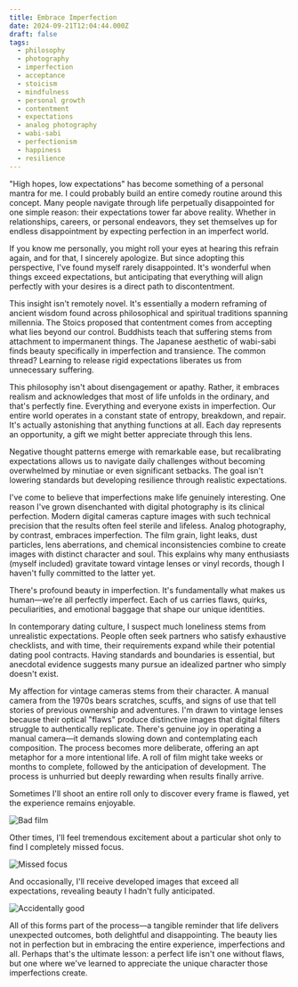```yaml
---
title: Embrace Imperfection
date: 2024-09-21T12:04:44.000Z
draft: false
tags:
  - philosophy
  - photography
  - imperfection
  - acceptance
  - stoicism
  - mindfulness
  - personal growth
  - contentment
  - expectations
  - analog photography
  - wabi-sabi
  - perfectionism
  - happiness
  - resilience
---
```


"High hopes, low expectations" has become something of a personal mantra for me.
I could probably build an entire comedy routine around this concept. Many people
navigate through life perpetually disappointed for one simple reason: their
expectations tower far above reality. Whether in relationships, careers, or
personal endeavors, they set themselves up for endless disappointment by
expecting perfection in an imperfect world.

If you know me personally, you might roll your eyes at hearing this refrain again,
and for that, I sincerely apologize. But since adopting this perspective, I've found
myself rarely disappointed. It's wonderful when things exceed expectations, but
anticipating that everything will align perfectly with your desires is a direct
path to discontentment.

This insight isn't remotely novel. It's essentially a modern reframing of ancient
wisdom found across philosophical and spiritual traditions spanning millennia. The
Stoics proposed that contentment comes from accepting what lies beyond our control.
Buddhists teach that suffering stems from attachment to impermanent things. The
Japanese aesthetic of wabi-sabi finds beauty specifically in imperfection and
transience. The common thread? Learning to release rigid expectations liberates
us from unnecessary suffering.

This philosophy isn't about disengagement or apathy. Rather, it embraces realism
and acknowledges that most of life unfolds in the ordinary, and that's perfectly
fine. Everything and everyone exists in imperfection. Our entire world operates
in a constant state of entropy, breakdown, and repair. It's actually astonishing
that anything functions at all. Each day represents an opportunity, a gift we
might better appreciate through this lens.

Negative thought patterns emerge with remarkable ease, but recalibrating expectations
allows us to navigate daily challenges without becoming overwhelmed by minutiae
or even significant setbacks. The goal isn't lowering standards but developing
resilience through realistic expectations.

I've come to believe that imperfections make life genuinely interesting. One reason
I've grown disenchanted with digital photography is its clinical perfection. Modern
digital cameras capture images with such technical precision that the results often
feel sterile and lifeless. Analog photography, by contrast, embraces imperfection.
The film grain, light leaks, dust particles, lens aberrations, and chemical
inconsistencies combine to create images with distinct character and soul. This
explains why many enthusiasts (myself included) gravitate toward vintage lenses
or vinyl records, though I haven't fully committed to the latter yet.

There's profound beauty in imperfection. It's fundamentally what makes us human—we're
all perfectly imperfect. Each of us carries flaws, quirks, peculiarities, and
emotional baggage that shape our unique identities.

In contemporary dating culture, I suspect much loneliness stems from unrealistic
expectations. People often seek partners who satisfy exhaustive checklists, and
with time, their requirements expand while their potential dating pool contracts.
Having standards and boundaries is essential, but anecdotal evidence suggests many
pursue an idealized partner who simply doesn't exist.

My affection for vintage cameras stems from their character. A manual camera from
the 1970s bears scratches, scuffs, and signs of use that tell stories of previous
ownership and adventures. I'm drawn to vintage lenses because their optical
"flaws" produce distinctive images that digital filters struggle to authentically
replicate. There's genuine joy in operating a manual camera—it demands slowing
down and contemplating each composition. The process becomes more deliberate,
offering an apt metaphor for a more intentional life. A roll of film might take
weeks or months to complete, followed by the anticipation of development. The
process is unhurried but deeply rewarding when results finally arrive.

Sometimes I'll shoot an entire roll only to discover every frame is flawed, yet
the experience remains enjoyable.

![Bad film](bad.jpeg "Bad film")

Other times, I'll feel tremendous excitement about a particular shot only to find
I completely missed focus.

![Missed focus](missed-focus.jpeg "Missed focus")

And occasionally, I'll receive developed images that exceed all expectations,
revealing beauty I hadn't fully anticipated.

![Accidentally good](good.jpeg "Accidentally good")

All of this forms part of the process—a tangible reminder that life delivers
unexpected outcomes, both delightful and disappointing. The beauty lies not in
perfection but in embracing the entire experience, imperfections and all. Perhaps
that's the ultimate lesson: a perfect life isn't one without flaws, but one where
we've learned to appreciate the unique character those imperfections create.

